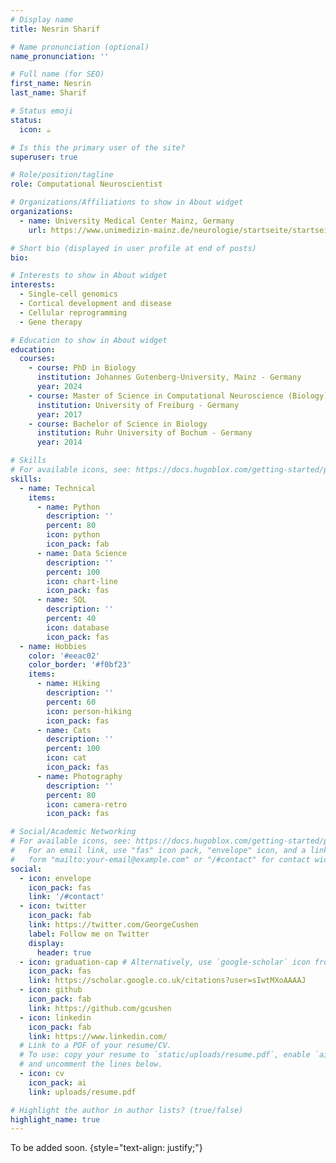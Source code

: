 ```yaml
---
# Display name
title: Nesrin Sharif

# Name pronunciation (optional)
name_pronunciation: ''

# Full name (for SEO)
first_name: Nesrin
last_name: Sharif

# Status emoji
status:
  icon: ☕️

# Is this the primary user of the site?
superuser: true

# Role/position/tagline
role: Computational Neuroscientist 

# Organizations/Affiliations to show in About widget
organizations:
  - name: University Medical Center Mainz, Germany 
    url: https://www.unimedizin-mainz.de/neurologie/startseite/startseite.html

# Short bio (displayed in user profile at end of posts)
bio: 

# Interests to show in About widget
interests:
  - Single-cell genomics
  - Cortical development and disease
  - Cellular reprogramming 
  - Gene therapy

# Education to show in About widget
education:
  courses:
    - course: PhD in Biology 
      institution: Johannes Gutenberg-University, Mainz - Germany
      year: 2024
    - course: Master of Science in Computational Neuroscience (Biology)
      institution: University of Freiburg - Germany 
      year: 2017
    - course: Bachelor of Science in Biology
      institution: Ruhr University of Bochum - Germany
      year: 2014

# Skills
# For available icons, see: https://docs.hugoblox.com/getting-started/page-builder/#icons
skills:
  - name: Technical
    items:
      - name: Python
        description: ''
        percent: 80
        icon: python
        icon_pack: fab
      - name: Data Science
        description: ''
        percent: 100
        icon: chart-line
        icon_pack: fas
      - name: SQL
        description: ''
        percent: 40
        icon: database
        icon_pack: fas
  - name: Hobbies
    color: '#eeac02'
    color_border: '#f0bf23'
    items:
      - name: Hiking
        description: ''
        percent: 60
        icon: person-hiking
        icon_pack: fas
      - name: Cats
        description: ''
        percent: 100
        icon: cat
        icon_pack: fas
      - name: Photography
        description: ''
        percent: 80
        icon: camera-retro
        icon_pack: fas

# Social/Academic Networking
# For available icons, see: https://docs.hugoblox.com/getting-started/page-builder/#icons
#   For an email link, use "fas" icon pack, "envelope" icon, and a link in the
#   form "mailto:your-email@example.com" or "/#contact" for contact widget.
social:
  - icon: envelope
    icon_pack: fas
    link: '/#contact'
  - icon: twitter
    icon_pack: fab
    link: https://twitter.com/GeorgeCushen
    label: Follow me on Twitter
    display:
      header: true
  - icon: graduation-cap # Alternatively, use `google-scholar` icon from `ai` icon pack
    icon_pack: fas
    link: https://scholar.google.co.uk/citations?user=sIwtMXoAAAAJ
  - icon: github
    icon_pack: fab
    link: https://github.com/gcushen
  - icon: linkedin
    icon_pack: fab
    link: https://www.linkedin.com/
  # Link to a PDF of your resume/CV.
  # To use: copy your resume to `static/uploads/resume.pdf`, enable `ai` icons in `params.yaml`,
  # and uncomment the lines below.
  - icon: cv
    icon_pack: ai
    link: uploads/resume.pdf

# Highlight the author in author lists? (true/false)
highlight_name: true
---
```


To be added soon.
{style="text-align: justify;"}

